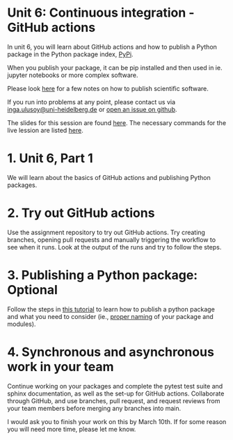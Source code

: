 # Unit 6: Continuous integration - GitHub actions
In unit 6, you will learn about GitHub actions and how to publish a Python package in the Python package index, [PyPi](https://pypi.org/).

When you publish your package, it can be pip installed and then used in ie. jupyter notebooks or more complex software.

Please look [here](PUBLISH.md) for a few notes on how to publish scientific software.

If you run into problems at any point, please contact us via inga.ulusoy@uni-heidelberg.de or [open an issue on github](https://github.com/ssciwr/sustainable_development_course/issues).

The slides for this session are found [here](./unit6_SSD_SSC.pdf). The necessary commands for the live lession are listed [here](./STEPS.md).

# 1. Unit 6, Part 1
We will learn about the basics of GitHub actions and publishing Python packages.

# 2. Try out GitHub actions
Use the assignment repository to try out GitHub actions.
Try creating branches, opening pull requests and manually triggering the workflow to see when it runs. Look at the output of the runs and try to follow the steps. 

# 3. Publishing a Python package: Optional
Follow the steps in [this tutorial](https://packaging.python.org/tutorials/packaging-projects/) to learn how to publish a python package and what you need to consider (ie., [proper naming](https://visualgit.readthedocs.io/en/latest/pages/naming_convention.html) of your package and modules).

# 4. Synchronous and asynchronous work in your team
Continue working on your packages and complete the pytest test suite and sphinx documentation, as well as the set-up for GitHub actions. Collaborate through GitHub, and use branches, pull request, and request reviews from your team members before merging any branches into main.

I would ask you to finish your work on this by March 10th. If for some reason you will need more time, please let me know.
